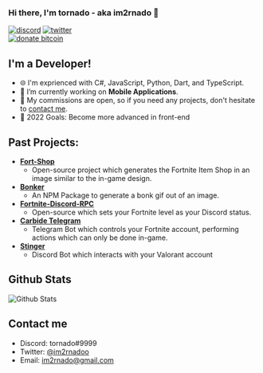 ### Hi there, I'm tornado - aka im2rnado 👋

<p align="left">
<a href="https://discord.com/channels/@me"><img src="https://img.shields.io/badge/Discord-tornado%239999-%237289DA?style=flat&logo=discord" alt="discord"/></a>
<a href="https://twitter.com/intent/follow?original_referer=https%3A%2F%2Fgithub.com%2Fim2rnado&screen_name=im2rnadoo"><img src="https://img.shields.io/badge/Twitter-@im2rnadoo-%231DA1F2?style=flat&logo=twitter" alt="twitter"/></a>
<br/>
<a href="./donate.md"><img src="https://img.shields.io/badge/Donate%20Bitcoin-1F2gwh4U4KHk2n8eWEKtwsfMxgh9ibUMtn-%23FF9900?style=flat&logo=bitcoin" alt="donate bitcoin"/></a>
</p>

## I'm a Developer!

- 🌐 I'm exprienced with C#, JavaScript, Python, Dart, and TypeScript.
- 🔭 I’m currently working on **Mobile Applications**.
- 🌱 My commissions are open, so if you need any projects, don't hesitate to [contact me](#contact-me).
- 🥅 2022 Goals: Become more advanced in front-end

## Past Projects:
* **[Fort-Shop](https://github.com/im2rnado/Fort-Shop)**
  * Open-source project which generates the Fortnite Item Shop in an image similar to the in-game design.
* **[Bonker](https://github.com/im2rnado/Bonker.js)**
  * An NPM Package to generate a bonk gif out of an image.
* **[Fortnite-Discord-RPC](https://github.com/im2rnado/Fortnite-Discord-RPC)**
  * Open-source which sets your Fortnite level as your Discord status.
* **[Carbide Telegram](https://t.me/CarbideFNBot)**
  * Telegram Bot which controls your Fortnite account, performing actions which can only be done in-game.
* **[Stinger](https://github.com/im2rnado/Stinger-Help)**
  * Discord Bot which interacts with your Valorant account

## Github Stats
<img src="https://github-readme-stats.vercel.app/api?username=im2rnado&show_icons=true&theme=light&count_private=true" alt="Github Stats"/>

## Contact me
- Discord: tornado#9999
- Twitter: [@im2rnadoo](https://twitter.com/im2rnadoo)
- Email: im2rnado@gmail.com
